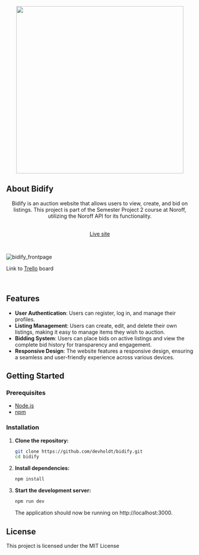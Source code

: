 <div align="center">
   <img src="https://github.com/devholdt/bidify/assets/81162745/1421a313-f4f6-4a79-bc33-b57ee2ca94d8" width="450">
</div>

## About Bidify

<div align="center">
    Bidify is an auction website that allows users to view, create, and bid on listings. This project is part of the Semester Project 2 course at Noroff, utilizing the Noroff API for its functionality.
</div>

<br/>

<div align="center">
  
  [Live site](https://bidify-auctions.netlify.app/)

</div>

<br/>

![bidify_frontpage](https://github.com/devholdt/bidify/assets/81162745/f2d63881-2d6c-4342-b0b2-73b125da67b1)

Link to [Trello](https://trello.com/b/10k4pkmu/semester-project-2) board

<br/>

## Features

- **User Authentication**: Users can register, log in, and manage their profiles.
- **Listing Management**: Users can create, edit, and delete their own listings, making it easy to manage items they wish to auction.
- **Bidding System**: Users can place bids on active listings and view the complete bid history for transparency and engagement.
- **Responsive Design**: The website features a responsive design, ensuring a seamless and user-friendly experience across various devices.

## Getting Started

### Prerequisites

- [Node.js](https://nodejs.org/en/)
- [npm](https://www.npmjs.com/)

### Installation

1. **Clone the repository:**

   ```bash
   git clone https://github.com/devholdt/bidify.git
   cd bidify

   ```

2. **Install dependencies:**

   ```bash
   npm install
   ```

3. **Start the development server:**

   ```bash
   npm run dev

   ```

   The application should now be running on http://localhost:3000.

## License

This project is licensed under the MIT License
